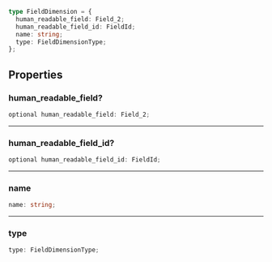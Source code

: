 ```ts
type FieldDimension = {
  human_readable_field: Field_2;
  human_readable_field_id: FieldId;
  name: string;
  type: FieldDimensionType;
};
```

## Properties

### human_readable_field?

```ts
optional human_readable_field: Field_2;
```

---

### human_readable_field_id?

```ts
optional human_readable_field_id: FieldId;
```

---

### name

```ts
name: string;
```

---

### type

```ts
type: FieldDimensionType;
```
